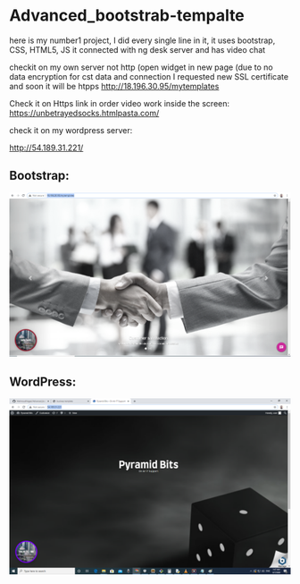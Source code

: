 # Advanced_bootstrab-tempalte
here is my number1 project, I did every single line in it, it uses bootstrap, CSS, HTML5, 
JS it connected with ng desk server and has video chat 


checkit on my own server not http (open widget in new page (due to no data encryption for cst data and 
connection I requested new SSL certificate and soon it will be htpps 
http://18.196.30.95/mytemplates


Check it on Https link in order video work inside the screen:
https://unbetrayedsocks.htmlpasta.com/


check it on my wordpress server:

http://54.189.31.221/

## Bootstrap:
![bootstrab](img1.png)

## WordPress:
![wprdpress](img2.png)

